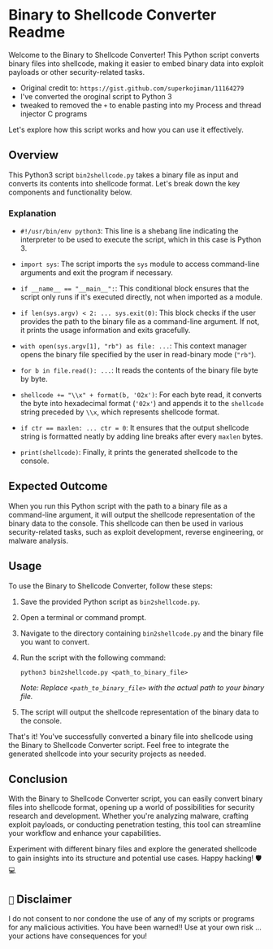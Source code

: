 # Binary to Shellcode Converter Readme

Welcome to the Binary to Shellcode Converter! This Python script converts binary files into shellcode, making it easier to embed binary data into exploit payloads or other security-related tasks.

- Original credit to: `https://gist.github.com/superkojiman/11164279`
- I've converted the oroginal script to Python 3
- tweaked to removed the `+` to enable pasting into my Process and thread injector C programs

Let's explore how this script works and how you can use it effectively.

## Overview

This Python3 script `bin2shellcode.py` takes a binary file as input and converts its contents into shellcode format. Let's break down the key components and functionality below.

### Explanation

- `#!/usr/bin/env python3`: This line is a shebang line indicating the interpreter to be used to execute the script, which in this case is Python 3.
    
- `import sys`: The script imports the `sys` module to access command-line arguments and exit the program if necessary.
    
- `if __name__ == "__main__":`: This conditional block ensures that the script only runs if it's executed directly, not when imported as a module.
    
- `if len(sys.argv) < 2: ... sys.exit(0)`: This block checks if the user provides the path to the binary file as a command-line argument. If not, it prints the usage information and exits gracefully.
    
- `with open(sys.argv[1], "rb") as file: ...`: This context manager opens the binary file specified by the user in read-binary mode (`"rb"`).
    
- `for b in file.read(): ...`: It reads the contents of the binary file byte by byte.
    
- `shellcode += "\\x" + format(b, '02x')`: For each byte read, it converts the byte into hexadecimal format (`'02x'`) and appends it to the `shellcode` string preceded by `\\x`, which represents shellcode format.
    
- `if ctr == maxlen: ... ctr = 0`: It ensures that the output shellcode string is formatted neatly by adding line breaks after every `maxlen` bytes.
    
- `print(shellcode)`: Finally, it prints the generated shellcode to the console.
    

## Expected Outcome

When you run this Python script with the path to a binary file as a command-line argument, it will output the shellcode representation of the binary data to the console. This shellcode can then be used in various security-related tasks, such as exploit development, reverse engineering, or malware analysis.

## Usage

To use the Binary to Shellcode Converter, follow these steps:

1. Save the provided Python script as `bin2shellcode.py`.
    
2. Open a terminal or command prompt.
    
3. Navigate to the directory containing `bin2shellcode.py` and the binary file you want to convert.
    
4. Run the script with the following command:
    
    `python3 bin2shellcode.py <path_to_binary_file>`
    
    _Note: Replace `<path_to_binary_file>` with the actual path to your binary file._
    
5. The script will output the shellcode representation of the binary data to the console.
    

That's it! You've successfully converted a binary file into shellcode using the Binary to Shellcode Converter script. Feel free to integrate the generated shellcode into your security projects as needed.

## Conclusion

With the Binary to Shellcode Converter script, you can easily convert binary files into shellcode format, opening up a world of possibilities for security research and development. Whether you're analyzing malware, crafting exploit payloads, or conducting penetration testing, this tool can streamline your workflow and enhance your capabilities.

Experiment with different binary files and explore the generated shellcode to gain insights into its structure and potential use cases. Happy hacking! 🛡️💻

## `🛑` Disclaimer

I do not consent to nor condone the use of any of my scripts or programs for any malicious activities. You have been warned!! Use at your own risk ... your actions have consequences for you!
